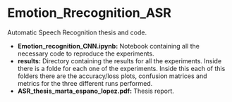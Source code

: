 # Emotion_Rrecognition_ASR
Automatic Speech Recognition thesis and code.

* **Emotion_recognition_CNN.ipynb:** Notebook containing all the necessary code to reproduce the experiments.
* **results:** Directory containing the results for all the experiments. Inside there is a folde for each one of the experiments. Inside this each of this folders there are the accuracy/loss plots, confusion matrices and metrics for the three different runs performed.
* **ASR_thesis_marta_espano_lopez.pdf:** Thesis report.
